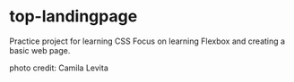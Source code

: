 # top-landingpage

Practice project for learning CSS
Focus on learning Flexbox and creating a basic web page.

photo credit: Camila Levita
